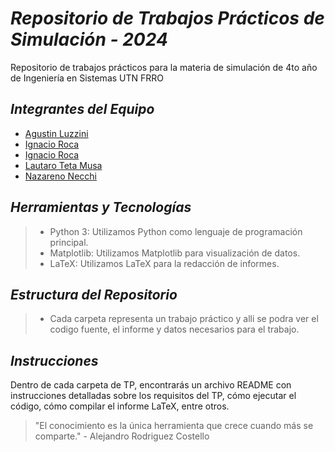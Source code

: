 
# ***Repositorio de Trabajos Prácticos de Simulación - 2024***
Repositorio de trabajos prácticos para la materia de simulación de 4to año de Ingeniería en Sistemas UTN FRRO

## *Integrantes del Equipo*
- [Agustin Luzzini](https://github.com/agus32)
- [Ignacio Roca](https://github.com/RodrigoMari)
- [Ignacio Roca](https://github.com/RocaIgnacio1)
- [Lautaro Teta Musa](https://github.com/Lautarotetamusa)
- [Nazareno Necchi](https://github.com/nazanecchi)

## *Herramientas y Tecnologías*
> + Python 3: Utilizamos Python como lenguaje de programación principal.
> + Matplotlib: Utilizamos Matplotlib para visualización de datos.
> + LaTeX: Utilizamos LaTeX para la redacción de informes.

## *Estructura del Repositorio*
> + Cada carpeta representa un trabajo práctico y alli se podra ver el codigo fuente, el informe y datos necesarios para el trabajo.

## *Instrucciones*
Dentro de cada carpeta de TP, encontrarás un archivo README con instrucciones detalladas sobre los requisitos del TP, cómo ejecutar el código, cómo compilar el informe LaTeX, entre otros.

> "El conocimiento es la única herramienta que crece cuando más se comparte." - Alejandro Rodriguez Costello
